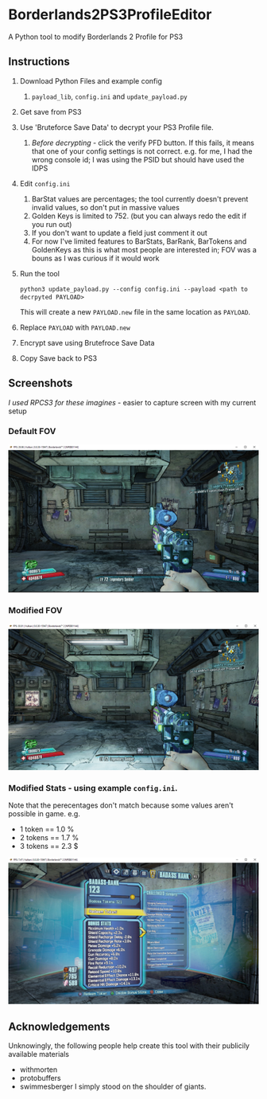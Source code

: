 # Borderlands2PS3ProfileEditor
A Python tool to modify Borderlands 2 Profile for PS3

## Instructions
1. Download Python Files and example config
   1. `payload_lib`, `config.ini` and `update_payload.py`
2. Get save from PS3    
2. Use 'Bruteforce Save Data' to decrypt your PS3 Profile file.
    1. *Before decrypting* - click the verify PFD button. If this fails, it means that one of your config settings is not correct. e.g. for me, I had the wrong console id; I was using the PSID but should have used the IDPS
3. Edit `config.ini`
    1. BarStat values are percentages; the tool currently doesn't prevent invalid values, so don't put in massive values
    2. Golden Keys is limited to 752. (but you can always redo the edit if you run out)    
    4. If you don't want to update a field just comment it out
    5. For now I've limited features to BarStats, BarRank, BarTokens and GoldenKeys as this is what most people are interested in; FOV was a bouns as I was curious if it would work
4. Run the tool

       python3 update_payload.py --config config.ini --payload <path to decrpyted PAYLOAD>
   
   This will create a new `PAYLOAD.new` file in the same location as `PAYLOAD`.
6. Replace `PAYLOAD` with `PAYLOAD.new`
7. Encrypt save using Brutefroce Save Data
8. Copy Save back to PS3

## Screenshots
*I used RPCS3 for these imagines* - easier to capture screen with my current setup

### Default FOV

![](/images/fov_70.png)

### Modified FOV

![](/images/fov_90.png)

### Modified Stats - using example `config.ini`.

Note that the perecentages don't match because some values aren't possible in game. e.g.
- 1 token == 1.0 %
- 2 tokens == 1.7 %
- 3 tokens == 2.3 $
  
![](/images/bar_stats.png)

## Acknowledgements
Unknowingly, the following people help create this tool with their publicily available materials
- withmorten
- protobuffers
- swimmesberger
I simply stood on the shoulder of giants.
